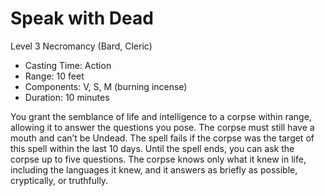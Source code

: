 # Speak with Dead
Level 3 Necromancy (Bard, Cleric)

- Casting Time: Action
- Range: 10 feet
- Components: V, S, M (burning incense)
- Duration: 10 minutes

You grant the semblance of life and intelligence to a corpse within range, allowing it to answer the questions you pose. The corpse must still have a mouth and can’t be Undead. The spell fails if the corpse was the target of this spell within the last 10 days. Until the spell ends, you can ask the corpse up to five questions. The corpse knows only what it knew in life, including the languages it knew, and it answers as briefly as possible, cryptically, or truthfully.
